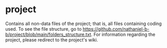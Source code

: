 # project

Contains all non-data files of the project; that is, all files containing coding used. To see the file structure, go to https://github.com/nathaniel-b-b/project/blob/main/folders_structure.txt. For information regarding the project, please redirect to the project's wiki.
